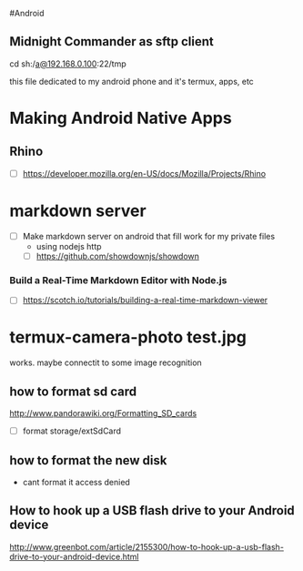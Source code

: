 #Android

## Midnight Commander as sftp client
cd sh:/a@192.168.0.100:22/tmp

this file dedicated to my android phone and it's termux, apps, etc

# Making Android Native Apps
## Rhino
- [ ] https://developer.mozilla.org/en-US/docs/Mozilla/Projects/Rhino

# markdown server
- [ ] Make markdown server on android that fill work for my private files
  - using nodejs http
  - [ ] https://github.com/showdownjs/showdown
  
### Build a Real-Time Markdown Editor with Node.js
- [ ] https://scotch.io/tutorials/building-a-real-time-markdown-viewer
  
# termux-camera-photo test.jpg
works. maybe connectit to some image recognition

## how to format sd card
http://www.pandorawiki.org/Formatting_SD_cards

- [ ] format storage/extSdCard

## how to format the new disk
- cant format it access denied


## How to hook up a USB flash drive to your Android device
http://www.greenbot.com/article/2155300/how-to-hook-up-a-usb-flash-drive-to-your-android-device.html
